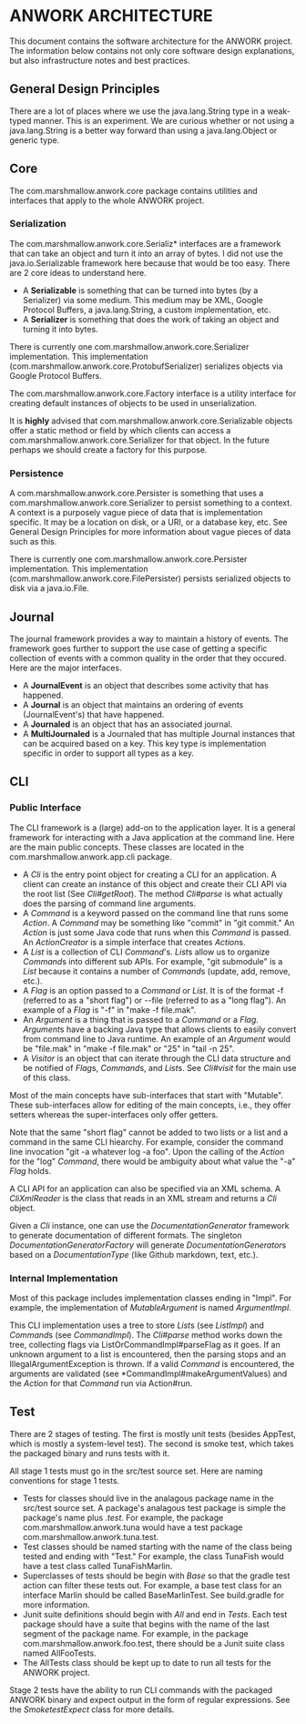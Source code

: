 # ANWORK ARCHITECTURE

This document contains the software architecture for the ANWORK project. The information below
contains not only core software design explanations, but also infrastructure notes and best
practices.

## General Design Principles

There are a lot of places where we use the java.lang.String type in a weak-typed manner. This is an
experiment. We are curious whether or not using a java.lang.String is a better way forward than
using a java.lang.Object or generic type.

## Core

The com.marshmallow.anwork.core package contains utilities and interfaces that apply to the whole
ANWORK project.

### Serialization

The com.marshmallow.anwork.core.Serializ* interfaces are a framework that can take an object and
turn it into an array of bytes. I did not use the java.io.Serializable framework here because that
would be too easy. There are 2 core ideas to understand here.
- A **Serializable** is something that can be turned into bytes (by a Serializer) via some medium.
  This medium may be XML, Google Protocol Buffers, a java.lang.String, a custom implementation, etc.
- A **Serializer** is something that does the work of taking an object and turning it into bytes.

There is currently one com.marshmallow.anwork.core.Serializer implementation. This implementation
(com.marshmallow.anwork.core.ProtobufSerializer) serializes objects via Google Protocol Buffers.

The com.marshmallow.anwork.core.Factory interface is a utility interface for creating default
instances of objects to be used in unserialization.

It is **highly** advised that com.marshmallow.anwork.core.Serializable objects offer a static method
or field by which clients can access a com.marshmallow.anwork.core.Serializer for that object. In
the future perhaps we should create a factory for this purpose.

### Persistence

A com.marshmallow.anwork.core.Persister is something that uses a
com.marshmallow.anwork.core.Serializer to persist something to a context. A context is a purposely
vague piece of data that is implementation specific. It may be a location on disk, or a URI, or a
database key, etc. See General Design Principles for more information about vague pieces of data
such as this.

There is currently one com.marshmallow.anwork.core.Persister implementation. This implementation
(com.marshmallow.anwork.core.FilePersister) persists serialized objects to disk via a java.io.File.

## Journal

The journal framework provides a way to maintain a history of events. The framework goes further to
support the use case of getting a specific collection of events with a common quality in the order
that they occured. Here are the major interfaces.
- A **JournalEvent** is an object that describes some activity that has happened.
- A **Journal** is an object that maintains an ordering of events (JournalEvent's) that have
  happened.
- A **Journaled** is an object that has an associated journal.
- A **MultiJournaled** is a Journaled that has multiple Journal instances that can be acquired based
  on a key. This key type is implementation specific in order to support all types as a key.

## CLI

### Public Interface

The CLI framework is a (large) add-on to the application layer. It is a general framework for
interacting with a Java application at the command line. Here are the main public concepts. These
classes are located in the com.marshmallow.anwork.app.cli package.
- A *Cli* is the entry point object for creating a CLI for an application. A client can create an
  instance of this object and create their CLI API via the root list (See *Cli#getRoot*). The
  method *Cli#parse* is what actually does the parsing of command line arguments.
- A *Command* is a keyword passed on the command line that runs some *Action*. A *Command* may be
  something like "commit" in "git commit." An *Action* is just some Java code that runs when this
  *Command* is passed. An *ActionCreator* is a simple interface that creates *Action*s.
- A *List* is a collection of CLI *Command*'s. *List*s allow us to organize *Command*s into
  different sub APIs. For example, "git submodule" is a *List* because it contains a number of
  *Command*s (update, add, remove, etc.).
- A *Flag* is an option passed to a *Command* or *List*. It is of the format -f (referred to as a
  "short flag") or --file (referred to as a "long flag"). An example of a *Flag* is "-f" in
  "make -f file.mak".
- An *Argument* is a thing that is passed to a *Command* or a *Flag*. *Argument*s have a backing
  Java type that allows clients to easily convert from command line to Java runtime. An example of
  an *Argument* would be "file.mak" in "make -f file.mak" or "25" in "tail -n 25".
- A *Visitor* is an object that can iterate through the CLI data structure and be notified of
  *Flag*s, *Command*s, and *List*s. See *Cli#visit* for the main use of this class.

Most of the main concepts have sub-interfaces that start with "Mutable". These sub-interfaces allow
for editing of the main concepts, i.e., they offer setters whereas the super-interfaces only offer
getters.

Note that the same "short flag" cannot be added to two lists or a list and a command in the same
CLI hiearchy. For example, consider the command line invocation "git -a whatever log -a foo". Upon
the calling of the *Action* for the "log" *Command*, there would be ambiguity about what value the
"-a" *Flag* holds.

A CLI API for an application can also be specified via an XML schema. A *CliXmlReader* is the class
that reads in an XML stream and returns a *Cli* object.

Given a *Cli* instance, one can use the *DocumentationGenerator* framework to generate
documentation of different formats. The singleton *DocumentationGeneratorFactory* will generate
*DocumentationGenerator*s based on a *DocumentationType* (like Github markdown, text, etc.).  

### Internal Implementation

Most of this package includes implementation classes ending in "Impl". For example, the
implementation of *MutableArgument* is named *ArgumentImpl*.

This CLI implementation uses a tree to store *List*s (see *ListImpl*) and *Command*s (see
*CommandImpl*). The *Cli#parse* method works down the tree, collecting flags via
ListOrCommandImpl#parseFlag as it goes. If an unknown argument to a list is encountered, then the
parsing stops and an IllegalArgumentException is thrown. If a valid *Command* is encountered, the
arguments are validated (see *CommandImpl#makeArgumentValues) and the *Action* for that *Command*
run via Action#run.

## Test

There are 2 stages of testing. The first is mostly unit tests (besides AppTest, which is mostly a
system-level test). The second is smoke test, which takes the packaged binary and runs tests with
it.

All stage 1 tests must go in the src/test source set. Here are naming conventions for stage 1
tests.
- Tests for classes should live in the analagous package name in the src/test source set. A
  package's analagous test package is simple the package's name plus *.test*. For example, the
  package com.marshmallow.anwork.tuna would have a test package com.marshmallow.anwork.tuna.test.
- Test classes should be named starting with the name of the class being tested and ending with
  "Test." For example, the class TunaFish would have a test class called TunaFishMarlin.
- Superclasses of tests should be begin with *Base* so that the gradle test action can filter these
  tests out. For example, a base test class for an interface Marlin should be called BaseMarlinTest.
  See build.gradle for more information.
- Junit suite definitions should begin with *All* and end in *Tests*. Each test package should have
  a suite that begins with the name of the last segment of the package name. For example, in the
  package com.marshmallow.anwork.foo.test, there should be a Junit suite class named AllFooTests.
- The AllTests class should be kept up to date to run all tests for the ANWORK project.

Stage 2 tests have the ability to run CLI commands with the packaged ANWORK binary and expect
output in the form of regular expressions. See the *SmoketestExpect* class for more details.
